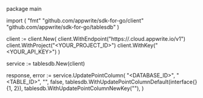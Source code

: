 package main

import (
    "fmt"
    "github.com/appwrite/sdk-for-go/client"
    "github.com/appwrite/sdk-for-go/tablesdb"
)

client := client.New(
    client.WithEndpoint("https://<REGION>.cloud.appwrite.io/v1")
    client.WithProject("<YOUR_PROJECT_ID>")
    client.WithKey("<YOUR_API_KEY>")
)

service := tablesdb.New(client)

response, error := service.UpdatePointColumn(
    "<DATABASE_ID>",
    "<TABLE_ID>",
    "",
    false,
    tablesdb.WithUpdatePointColumnDefault(interface{}{1, 2}),
    tablesdb.WithUpdatePointColumnNewKey(""),
)
